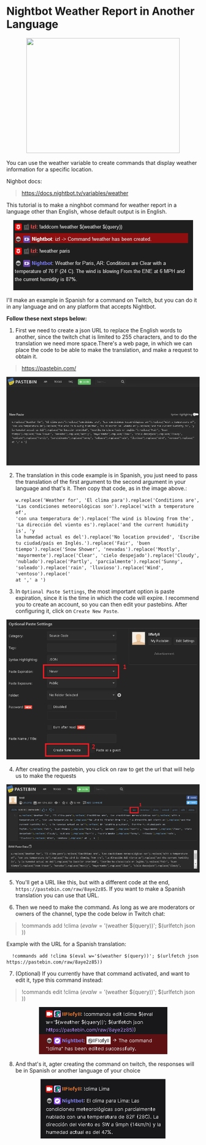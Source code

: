# Nightbot Weather Report in Another Language

<p align="center">
  <img src=https://cdn.dribbble.com/users/4323909/screenshots/14123163/media/06d26522e0dc02864bb5a6175f778194.png?compress=1&resize=400x300 width="400" height="300">
</p>

You can use the weather variable to create commands that display weather information for a specific location.

Nighbot docs:

> https://docs.nightbot.tv/variables/weather

This tutorial is to make a ninghbot command for weather report in a language other than English, whose default output is in English.

<p align="center">
  <img src="https://github.com/JesusAcuna/Nightbot-Weather-Report-in-Another-Language/blob/main/images/weather%20report%20command.png">
</p>

I'll make an example in Spanish for a command on Twitch, but you can do it in any language and on any platform that accepts Nightbot.

<b>Follow these next steps below:</b>

1. First we need to create a json URL to replace the English words to another, since the twitch chat is limited to 255 characters, and to do the translation we need more space.There's a web page, in which we can place the code to be able to make the translation, and make a request to obtain it.

> https://pastebin.com/

<p align="center">
  <img src="https://github.com/JesusAcuna/Nightbot-Weather-Report-in-Another-Language/blob/main/images/pastebin.png">
</p>

2. The translation in this code example is in Spanish, you just need to pass the translation of the first argument to the second argument in your language and that's it. Then copy that code, as in the image above.:

       w.replace('Weather for', 'El clima para').replace('Conditions are', 'Las condiciones meteorológicas son').replace('with a temperature of',
       'con una temperatura de').replace('The wind is blowing from the', 'La dirección del viento es').replace('and the current humidity is', 'y
       la humedad actual es del').replace('No location provided', 'Escribe tu ciudad/país en Inglés.').replace('Fair', 'buen
       tiempo').replace('Snow Shower', 'nevadas').replace('Mostly', 'mayormente').replace('Clear', 'cielo despejado').replace('Cloudy',
       'nublado').replace('Partly', 'parcialmente').replace('Sunny', 'soleado').replace('rain', 'lluvioso').replace('Wind', 'ventoso').replace(' 
       at ',' a ')

3. In `Optional Paste Settings`, the most important option is paste expiration, since it is the time in which the code will expire. I recommend you to create
an account, so you can then edit your pastebins. After configuring it, click on `Create New Paste`.

<p align="center">
  <img src="https://github.com/JesusAcuna/Nightbot-Weather-Report-in-Another-Language/blob/main/images/pastebin_settings.png">
</p>
  
4. After creating the pastebin, you click on raw to get the url that will help us to make the requests

<p align="center">
  <img src="https://github.com/JesusAcuna/Nightbot-Weather-Report-in-Another-Language/blob/main/images/pastebin_raw.png">
</p>

5. You'll get a URL like this, but with a different code at the end, `https://pastebin.com/raw/8aye2z85`. If you want to make a Spanish translation you can use that URL. 

6. Then we need to make the command. As long as we are moderators or owners of the channel, type the code below in Twitch chat:

> !commands add !clima $(eval w='$(weather $(query))'; $(urlfetch json <URL>))

Example with the URL for a Spanish translation:

      !commands add !clima $(eval w='$(weather $(query))'; $(urlfetch json https://pastebin.com/raw/8aye2z85))

7. (Optional) If you currently have that command activated, and want to edit it, type this command instead:

> !commands edit !clima $(eval w='$(weather $(query))'; $(urlfetch json <URL>))
  
<p align="center">
  <img src="https://github.com/JesusAcuna/Nightbot-Weather-Report-in-Another-Language/blob/main/images/command_twitch.png">
</p>

8. And that's it, agter creating the command on twitch, the responses will be in Spanish or another language of your choice

<p align="center">
  <img src="https://github.com/JesusAcuna/Nightbot-Weather-Report-in-Another-Language/blob/main/images/spanish_output.png">
</p>










